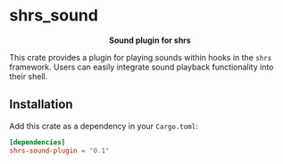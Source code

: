 # shrs_sound

<div align="center">
    <strong>Sound plugin for shrs</strong>
</div>

This crate provides a plugin for playing sounds within hooks in the `shrs` framework. Users can easily integrate sound playback functionality into their shell.

## Installation

Add this crate as a dependency in your `Cargo.toml`:

```toml
[dependencies]
shrs-sound-plugin = "0.1"
